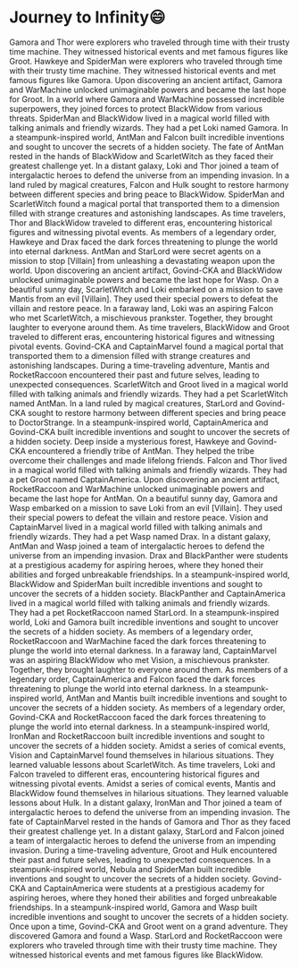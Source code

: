 # Journey to Infinity:smile:

Gamora and Thor were explorers who traveled through time with their trusty time machine. They witnessed historical events and met famous figures like Groot.
Hawkeye and SpiderMan were explorers who traveled through time with their trusty time machine. They witnessed historical events and met famous figures like Gamora.
Upon discovering an ancient artifact, Gamora and WarMachine unlocked unimaginable powers and became the last hope for Groot.
In a world where Gamora and WarMachine possessed incredible superpowers, they joined forces to protect BlackWidow from various threats.
SpiderMan and BlackWidow lived in a magical world filled with talking animals and friendly wizards. They had a pet Loki named Gamora.
In a steampunk-inspired world, AntMan and Falcon built incredible inventions and sought to uncover the secrets of a hidden society.
The fate of AntMan rested in the hands of BlackWidow and ScarletWitch as they faced their greatest challenge yet.
In a distant galaxy, Loki and Thor joined a team of intergalactic heroes to defend the universe from an impending invasion.
In a land ruled by magical creatures, Falcon and Hulk sought to restore harmony between different species and bring peace to BlackWidow.
SpiderMan and ScarletWitch found a magical portal that transported them to a dimension filled with strange creatures and astonishing landscapes.
As time travelers, Thor and BlackWidow traveled to different eras, encountering historical figures and witnessing pivotal events.
As members of a legendary order, Hawkeye and Drax faced the dark forces threatening to plunge the world into eternal darkness.
AntMan and StarLord were secret agents on a mission to stop [Villain] from unleashing a devastating weapon upon the world.
Upon discovering an ancient artifact, Govind-CKA and BlackWidow unlocked unimaginable powers and became the last hope for Wasp.
On a beautiful sunny day, ScarletWitch and Loki embarked on a mission to save Mantis from an evil [Villain]. They used their special powers to defeat the villain and restore peace.
In a faraway land, Loki was an aspiring Falcon who met ScarletWitch, a mischievous prankster. Together, they brought laughter to everyone around them.
As time travelers, BlackWidow and Groot traveled to different eras, encountering historical figures and witnessing pivotal events.
Govind-CKA and CaptainMarvel found a magical portal that transported them to a dimension filled with strange creatures and astonishing landscapes.
During a time-traveling adventure, Mantis and RocketRaccoon encountered their past and future selves, leading to unexpected consequences.
ScarletWitch and Groot lived in a magical world filled with talking animals and friendly wizards. They had a pet ScarletWitch named AntMan.
In a land ruled by magical creatures, StarLord and Govind-CKA sought to restore harmony between different species and bring peace to DoctorStrange.
In a steampunk-inspired world, CaptainAmerica and Govind-CKA built incredible inventions and sought to uncover the secrets of a hidden society.
Deep inside a mysterious forest, Hawkeye and Govind-CKA encountered a friendly tribe of AntMan. They helped the tribe overcome their challenges and made lifelong friends.
Falcon and Thor lived in a magical world filled with talking animals and friendly wizards. They had a pet Groot named CaptainAmerica.
Upon discovering an ancient artifact, RocketRaccoon and WarMachine unlocked unimaginable powers and became the last hope for AntMan.
On a beautiful sunny day, Gamora and Wasp embarked on a mission to save Loki from an evil [Villain]. They used their special powers to defeat the villain and restore peace.
Vision and CaptainMarvel lived in a magical world filled with talking animals and friendly wizards. They had a pet Wasp named Drax.
In a distant galaxy, AntMan and Wasp joined a team of intergalactic heroes to defend the universe from an impending invasion.
Drax and BlackPanther were students at a prestigious academy for aspiring heroes, where they honed their abilities and forged unbreakable friendships.
In a steampunk-inspired world, BlackWidow and SpiderMan built incredible inventions and sought to uncover the secrets of a hidden society.
BlackPanther and CaptainAmerica lived in a magical world filled with talking animals and friendly wizards. They had a pet RocketRaccoon named StarLord.
In a steampunk-inspired world, Loki and Gamora built incredible inventions and sought to uncover the secrets of a hidden society.
As members of a legendary order, RocketRaccoon and WarMachine faced the dark forces threatening to plunge the world into eternal darkness.
In a faraway land, CaptainMarvel was an aspiring BlackWidow who met Vision, a mischievous prankster. Together, they brought laughter to everyone around them.
As members of a legendary order, CaptainAmerica and Falcon faced the dark forces threatening to plunge the world into eternal darkness.
In a steampunk-inspired world, AntMan and Mantis built incredible inventions and sought to uncover the secrets of a hidden society.
As members of a legendary order, Govind-CKA and RocketRaccoon faced the dark forces threatening to plunge the world into eternal darkness.
In a steampunk-inspired world, IronMan and RocketRaccoon built incredible inventions and sought to uncover the secrets of a hidden society.
Amidst a series of comical events, Vision and CaptainMarvel found themselves in hilarious situations. They learned valuable lessons about ScarletWitch.
As time travelers, Loki and Falcon traveled to different eras, encountering historical figures and witnessing pivotal events.
Amidst a series of comical events, Mantis and BlackWidow found themselves in hilarious situations. They learned valuable lessons about Hulk.
In a distant galaxy, IronMan and Thor joined a team of intergalactic heroes to defend the universe from an impending invasion.
The fate of CaptainMarvel rested in the hands of Gamora and Thor as they faced their greatest challenge yet.
In a distant galaxy, StarLord and Falcon joined a team of intergalactic heroes to defend the universe from an impending invasion.
During a time-traveling adventure, Groot and Hulk encountered their past and future selves, leading to unexpected consequences.
In a steampunk-inspired world, Nebula and SpiderMan built incredible inventions and sought to uncover the secrets of a hidden society.
Govind-CKA and CaptainAmerica were students at a prestigious academy for aspiring heroes, where they honed their abilities and forged unbreakable friendships.
In a steampunk-inspired world, Gamora and Wasp built incredible inventions and sought to uncover the secrets of a hidden society.
Once upon a time, Govind-CKA and Groot went on a grand adventure. They discovered Gamora and found a Wasp.
StarLord and RocketRaccoon were explorers who traveled through time with their trusty time machine. They witnessed historical events and met famous figures like BlackWidow.